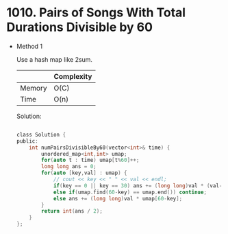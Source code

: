 # 1010. Pairs of Songs With Total Durations Divisible by 60
- Method 1

    Use a hash map like 2sum.

    | |   Complexity  |
    | ----------- | ----------- | 
    |  Memory     | O(C) | 
    |      Time       |  O(n) | 


    Solution:

    ``` h

    class Solution {
    public:
        int numPairsDivisibleBy60(vector<int>& time) {
            unordered_map<int,int> umap;
            for(auto t : time) umap[t%60]++;
            long long ans = 0;
            for(auto [key,val] : umap) {
                // cout << key << " " << val << endl;
                if(key == 0 || key == 30) ans += (long long)val * (val-1);
                else if(umap.find(60-key) == umap.end()) continue;
                else ans += (long long)val * umap[60-key];
            }
            return int(ans / 2);
        }
    };

    ```

<!-- - Method 2

    This is another method.

    | |   Complexity  |
    | ----------- | ----------- | 
    |  Memory     | O(n) | 
    |      Time       |  O(n) | 


    Solution:

    ``` h



    ```

- Additional Knowledge:
       
    Here are some additional knowledge.



<br> -->